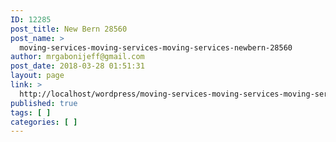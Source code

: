 ```yaml
---
ID: 12285
post_title: New Bern 28560
post_name: >
  moving-services-moving-services-moving-services-newbern-28560
author: mrgabonijeff@gmail.com
post_date: 2018-03-28 01:51:31
layout: page
link: >
  http://localhost/wordpress/moving-services-moving-services-moving-services-newbern-28560/
published: true
tags: [ ]
categories: [ ]
---
```

